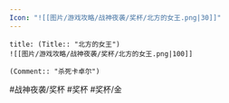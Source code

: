 ```yaml
---
Icon: "![[图片/游戏攻略/战神夜袭/奖杯/北方的女王.png|30]]"
---
```

```ad-common-gold-trophy
title: (Title:: "北方的女王")
![[图片/游戏攻略/战神夜袭/奖杯/北方的女王.png|100]]

(Comment:: "杀死卡卓尔")
```

#战神夜袭/奖杯 #奖杯 #奖杯/金
